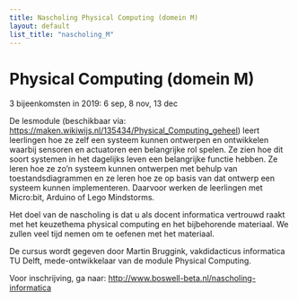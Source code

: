 ```yaml
---
title: Nascholing Physical Computing (domein M)
layout: default
list_title: "nascholing_M"
---
```


# Physical Computing (domein M)
3 bijeenkomsten in 2019: 6 sep, 8 nov, 13 dec

De lesmodule (beschikbaar via: https://maken.wikiwijs.nl/135434/Physical_Computing_geheel) leert leerlingen hoe ze zelf een systeem kunnen ontwerpen en ontwikkelen waarbij sensoren en actuatoren een belangrijke rol spelen. Ze zien hoe dit soort systemen in het dagelijks leven een belangrijke functie hebben. Ze leren hoe ze zo’n systeem kunnen ontwerpen met behulp van toestandsdiagrammen en ze leren hoe ze op basis van dat ontwerp een systeem kunnen implementeren. Daarvoor werken de leerlingen met Micro:bit, Arduino of Lego Mindstorms.

Het doel van de nascholing is dat u als docent informatica vertrouwd raakt met het keuzethema physical computing en het bijbehorende materiaal. We zullen veel tijd nemen om te oefenen met het materiaal.

De cursus wordt gegeven door Martin Bruggink, vakdidacticus informatica TU Delft, mede-ontwikkelaar van de module Physical Computing.

Voor inschrijving, ga naar: http://www.boswell-beta.nl/nascholing-informatica
